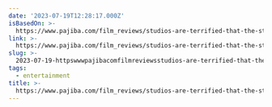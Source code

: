 ```yaml
---
date: '2023-07-19T12:28:17.000Z'
isBasedOn: >-
  https://www.pajiba.com/film_reviews/studios-are-terrified-that-the-strikes-will-reveal-the-truth-about-streaming.php
link: >-
  https://www.pajiba.com/film_reviews/studios-are-terrified-that-the-strikes-will-reveal-the-truth-about-streaming.php
slug: >-
  2023-07-19-httpswwwpajibacomfilmreviewsstudios-are-terrified-that-the-strikes-will-reveal-the-truth-about-streamingphp
tags:
  - entertainment
title: >-
  https://www.pajiba.com/film_reviews/studios-are-terrified-that-the-strikes-will-reveal-the-truth-about-streaming.php
---
```


